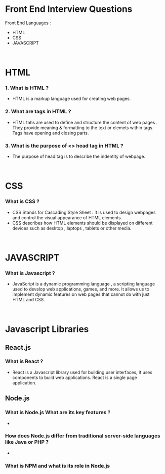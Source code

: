 # Front End Interview Questions

Front End Languages :
- HTML
- CSS 
- JAVASCRIPT

<br>

# HTML 

### 1. What is HTML ?
- HTML is a markup language used for creating web pages. 

### 2. What are tags in HTML ?
- HTML tahs are used to define and structure the content of web pages . They provide meaning & formatting to the text or elemets within tags. Tags have opening and closing parts.

### 3. What is the purpose of <> head tag in HTML ?
- The purpose of head tag is to describe the indentity of webpage.

<br>

# CSS 

### What is CSS ?
- CSS Stands for Cascading Style Sheet . It is used to design webpages and control the visual appearance of HTML elements. <br>
- CSS describes how HTML elements should be displayed on different devices such as desktop , laptops , tablets or other media.

<br>

# JAVASCRIPT

### What is Javascript ?
- JavaScript is a dynamic programming language , a scripting language used to develop web applications, games, and more. It allows us to implement dynamic features on web pages that cannot do with just HTML and CSS.

<br>

# Javascript Libraries

## React.js

### What is React ?
- React is a Javascript library used for building user interfaces, It uses components to build web applications. React is a single page application.

## Node.js

### What is Node.js What are its key features ?
-
### How does Node.js differ from traditional server-side languages like Java or PHP ?
-
### What is NPM and what is its role in Node.js
